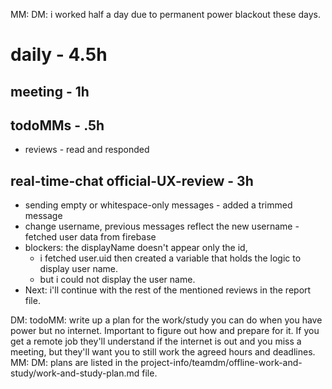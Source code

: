 MM: DM: i worked half a day due to permanent power blackout these days.
# daily - 4.5h

## meeting - 1h

## todoMMs - .5h
* reviews - read and responded

## real-time-chat official-UX-review - 3h
* sending empty or whitespace-only messages - added a trimmed message
* change username, previous messages reflect the new username - fetched user data from firebase
* blockers: the displayName doesn't appear only the id, 
  * i fetched user.uid then created a variable that holds the logic to display user name.
  * but i could not display the user name.
* Next: i'll continue with the rest of the mentioned reviews in the report file.

DM: todoMM: write up a plan for the work/study you can do when you have power but no internet. Important to figure out how and prepare for it. If you get a remote job they'll understand if the internet is out and you miss a meeting, but they'll want you to still work the agreed hours and deadlines. MM: DM: plans are listed in the project-info/teamdm/offline-work-and-study/work-and-study-plan.md file.